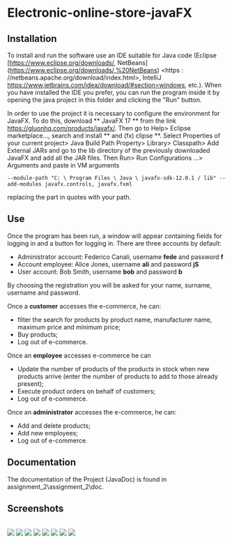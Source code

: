 # Electronic-online-store-javaFX

<h2>Installation</h2>

To install and run the software use an IDE suitable for Java code (Eclipse [https://www.eclipse.org/downloads/, NetBeans] (https://www.eclipse.org/downloads/,%20NetBeans) <https : //netbeans.apache.org/download/index.html>, IntelliJ <https://www.jetbrains.com/idea/download/#section=windows>, etc.). When you have installed the IDE you prefer, you can run the program inside it by opening the java project in this folder and clicking the "Run" button.

In order to use the project it is necessary to configure the environment for JavaFX. To do this, download ** JavaFX 17 ** from the link <https://gluonhq.com/products/javafx/>. Then go to Help> Eclipse marketplace…, search and install ** and (fx) clipse **. Select Properties of your current project> Java Build Path Property> Library> Classpath> Add External JARs and go to the lib directory of the previously downloaded JavaFX and add all the JAR files. Then Run> Run Configurations ...> Arguments and paste in VM arguments 
```
--module-path "C: \ Program Files \ Java \ javafx-sdk-12.0.1 / lib" --add-modules javafx.controls, javafx.fxml
```
replacing the part in quotes with your path.

<h2>Use</h2>

Once the program has been run, a window will appear containing fields for logging in and a button for logging in. There are three accounts by default:

- Administrator account: Federico Canali, username <b>fede</b> and password <b>f</b>
- Account employee: Alice Jones, username <b>ali</b> and password <b>jS</b>
- User account: Bob Smith, username <b>bob</b> and password <b>b</b>

By choosing the registration you will be asked for your name, surname, username and password.

Once a <b>customer</b> accesses the e-commerce, he can:
- filter the search for products by product name, manufacturer name, maximum price and minimum price;
- Buy products;
- Log out of e-commerce.

Once an <b>employee</b> accesses e-commerce he can
- Update the number of products of the products in stock when new products arrive (enter the number of products to add to those already present);
- Execute product orders on behalf of customers;
- Log out of e-commerce.

Once an <b>administrator</b> accesses the e-commerce, he can:
- Add and delete products;
- Add new employees;
- Log out of e-commerce.

<h2>Documentation</h2>

The documentation of the Project (JavaDoc) is found in assignment_2\assignment_2\doc.

<h2>Screenshots</h2>
<br>
<img src="/img/login_page.png"/>
<img src="/img/sign_up_page.png"/>
<img src="/img/customer_page.png"/>
<img src="/img/search_produtc.png"/>
<img src="/img/employee_page.png"/>
<img src="/img/administrator_page.png"/>
<img src="/img/new_product_page.png"/>
<img src="/img/new_employee_page.png"/>
